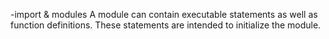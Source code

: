  -import & modules
A module can contain executable statements as well as function definitions. These statements are intended to initialize the module.
